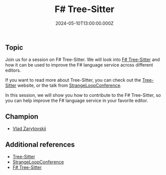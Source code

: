﻿---
title: "F# Tree-Sitter"
preview: "F# Tree-Sitter"
isDraft: true
date: 2024-05-10T13:00:00.000Z
id: "2024/05/10"
champion: "Vlad Zarytovskii"
zoomLink: "https://us06web.zoom.us/j/89006467323?pwd=X8uyXMLAJ8IK0WkErKnhK1ehIzOHXD.1"
zoomPasscode: "tree"
issueLink: ""
company: "Microsoft"
youtubeId: "G4TjKeCCktQ"
---

## Topic

Join us for a session on F# Tree-Sitter. We will look into [F# Tree-Sitter](https://github.com/ionide/tree-sitter-fsharp) and how it can be used to improve the F# language service across different editors.

If you want to read more about Tree-Sitter, you can check out the [Tree-Sitter](https://tree-sitter.github.io/tree-sitter/) website, or the talk from [StrangeLoopConference](https://www.youtube.com/watch?v=Jes3bD6P0To&ab_channel=StrangeLoopConference).

In this session, we will show you how to contribute to the F# Tree-Sitter, so you can help improve the F# language service in your favorite editor.

## Champion

- [Vlad Zarytovskii](https://twitter.com/vzarytovskii)

## Additional references

- [Tree-Sitter](https://tree-sitter.github.io/tree-sitter/)
- [StrangeLoopConference](https://www.youtube.com/watch?v=Jes3bD6P0To&ab_channel=StrangeLoopConference)
- [F# Tree-Sitter](https://github.com/ionide/tree-sitter-fsharp)
